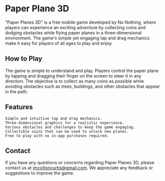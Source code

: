 # Paper Plane 3D

"Paper Planes 3D" is a free mobile game developed by No Nothing, where players can experience an exciting adventure by collecting coins and dodging obstacles while flying paper planes in a three-dimensional environment. The game's simple yet engaging tap and drag mechanics make it easy for players of all ages to play and enjoy.
## How to Play

The game is simple to understand and play. Players control the paper plane by tapping and dragging their finger on the screen to steer it in any direction. The objective is to collect as many coins as possible while avoiding obstacles such as trees, buildings, and other obstacles that appear in the path.
## Features
 
    Simple and intuitive tap and drag mechanics.
    Three-dimensional graphics for a realistic experience.
    Various obstacles and challenges to keep the game engaging.
    Collectible coins that can be used to unlock new planes.
    Free to play with no in-app purchases required.

## Contact

If you have any questions or concerns regarding Paper Planes 3D, please contact us at imcoltoncurtis@gmail.com. We appreciate any feedback or suggestions to improve the game.

